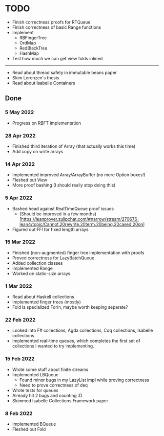 # TODO

- Finish correctness proofs for RTQueue
- Finish correctness of basic Range functions
- Implement
  - RBFingerTree
  - OrdMap
  - RedBlackTree
  - HashMap
- Test how much we can get view folds inlined
---
- Read about thread safety in immutable beans paper
- Skim Lorenzen's thesis
- Read about Isabelle Containers


## Done

### 5 May 2022
- Progress on RBFT implementation

### 28 Apr 2022
- Finished third iteration of Array (that actually works this time)
- Add copy on write arrays

### 14 Apr 2022
- Implemented improved Array/ArrayBuffer (no more Option boxes!)
- Fleshed out View
- More proof bashing (I should really stop doing this)

### 5 Apr 2022
- Bashed head against RealTimeQueue proof issues
  - (Should be improved in a few months)[https://leanprover.zulipchat.com/#narrow/stream/270676-lean4/topic/Cannot.20rewrite.20term.20being.20cased.20on]
- Figured out FFI for fixed length arrays


### 15 Mar 2022
- Finished (non-augmented) finger tree implementation with proofs
- Proved correctness for LazyBatchQueue
- Added collection classes
- Implemented Range
- Worked on static-size arrays

### 1 Mar 2022
- Read about Haskell collections
- Implemented finger trees (mostly)
- Fold is specialized ForIn, maybe worth keeping separate?

### 22 Feb 2022
- Looked into F# collections, Agda collections, Coq collections, Isabelle collections
- Implemented real-time queues, which completes the first set of collections I wanted to try implementing.

### 15 Feb 2022
- Wrote some stuff about finite streams
- Implemented LBQueue
  - Found minor bugs in my LazyList impl while proving correctness
  - Need to prove correctness of deq
- Wrote tests for queues
- Already hit 2 bugs and counting :D
- Skimmed Isabelle Collections Framework paper

### 8 Feb 2022
- Implemented BQueue
- Fleshed out Fold